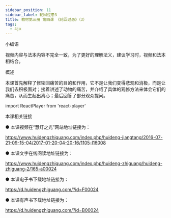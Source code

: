 ```yaml
---
sidebar_position: 11
sidebar_label: 轮回过患3
title: 教材第三册 第四课 《轮回过患》（3）
tags:
  - 4jx
---
```

   小编语 

视频内容与法本内容不完全一致，为了更好的理解法义，建议学习时，视频和法本相结合。

概述


本课首先解释了修轮回痛苦的目的和作用，它不是让我们变得悲观和消极，而是让我们去积极面对；接着讲述了动物的痛苦，并介绍了具体的观修方法来体会它们的痛苦，从而生起出离心；最后回答了部分观众提问。



import ReactPlayer from 'react-player'

<ReactPlayer id='hdvplayer' light='/img/lamp-hope.png' controls url='http://huidengchanxiu.net/jmy/%e6%85%a7%e7%81%af%e7%a6%85%e4%bf%ae%e8%af%be/%e6%85%a7%e7%81%af%e7%a6%85%e4%bf%ae%e8%af%be%e7%ac%ac%e4%b8%89%e5%86%8c/04-3%20%e6%85%a7%e7%81%af%e7%a6%85%e4%bf%ae%e8%af%be11%20%e8%bd%ae%e5%9b%9e%e7%97%9b%e8%8b%a63.mp4' />



 本课相关链接 

●  本课视频在“慧灯之光”网站地址链接为：

https://www.huidengzhiguang.com/index.php/huideng-jiangtang/2016-07-21-09-15-04/2017-01-20-04-20-16/1105-l16008



●  本课文字在线阅读地址链接为：

https://www.huidengzhiguang.com/index.php/huideng-zhiguang/huideng-zhiguang-2/165-a00024



●  本课电子书下载地址链接为：

https://d.huidengzhiguang.com/?id=F00024



●  本课有声书下载地址链接为：

https://d.huidengzhiguang.com/?id=B00024